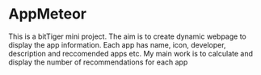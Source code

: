 # AppMeteor
This is a bitTiger mini project. The aim is to create dynamic webpage to display the app information. Each app has name, icon, developer, description and reccomended apps etc. My main work is to calculate and display the number of recommendations for each app 
